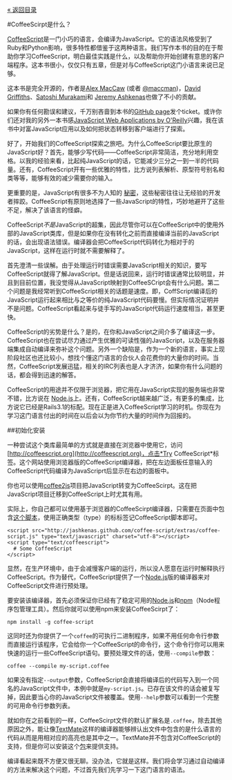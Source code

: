 <div class="back"><a href="index.html">&laquo; 返回目录</a></div>

#CoffeeScirpt是什么？

[CoffeeScript](http://coffeescript.org)是一门小巧的语言，会编译为JavaScript。它的语法风格受到了Ruby和Python影响，很多特性都借鉴于这两种语言。我们写作本书的目的在于帮助你学习CoffeeScript，明白最佳实践是什么，以及帮助你开始创建有意思的客户端程序。这本书很小，仅仅只有五章，但是对与CoffeeScript这门小语言来说已足够。

这本书是完全开源的，作者是[Alex MacCaw](http://alexmaccaw.co.uk) (或者 [@maccman](http://twitter.com/maccman))，[David Griffiths](https://github.com/dxgriffiths)、[Satoshi Murakami](http://github.com/satyr)和 [Jeremy Ashkenas](https://github.com/jashkenas)也做了不小的贡献。

如果你有任何勘误和建议，千万别吝啬到本书的[GitHub page](https://github.com/arcturo/library)发个ticket。或许你们还对我的另外一本书感[JavaScript Web Applications by O'Reilly](http://oreilly.com/catalog/9781449307530/)兴趣，我在该书中对富JavaScript应用以及如何把状态转移到客户端进行了探索。

好了，开始我们的CoffeeScript探索之旅吧。为什么CoffeeScript要比原生的JavaScript好？首先，能够少写代码——CoffeeScript非常简洁，充分地利用空格。以我的经验来看，比起纯JavaScript的话，它能减少三分之一到一半的代码量。还有，CoffeeScript开有一些优雅的特性，比方说列表解析、原型符号别名和类等等，能够有效的减少需要你的输入。

更重要的是，JavaScript有很多不为人知的 [秘密](http://bonsaiden.github.com/JavaScript-Garden/)，这些秘密往往让无经验的开发者摔跤。CoffeeScript有原则地选择了一些JavaScript的特性，巧妙地避开了这些不足，解决了该语言的怪癖。 

CoffeeScript*不是*JavaScript的超集，因此尽管你可以在CoffeeScript中的使用外部的JavaScript类库，但是如果你在没有转化之前而直接编译当前的JavaScript的话，会出现语法错误。编译器会把CoffeeScript代码转化为相对于的JavaScript，这样在运行时就不需要解释了。

首先澄清一些误解。由于处理运行时错误需要JavaScript相关的知识，要写CoffeeScript就得了解JavaScript。但是话说回来，运行时错误通常比较明显，并且到目前位置，我没觉得从JavaScript映射到CoffeeSCript会有什么问题。第二个问题是我经常听到CoffeeScript相关的话题是速度。即，CoffScript编译后的JavaScript运行起来相比与之等价的纯JavaScript代码要慢。但实际情况证明并不是问题。CoffeeScript看起来与徒手写的JavaScript代码运行速度相当，甚至更快。

CoffeeScript的劣势是什么？是的，在你和JavaScript之间介多了编译这一步。CoffeeScript也在尝试尽力通过产生优雅的可读性强的JavaScript，以及在服务器端集成自动编译来弥补这个问题。另外一个缺陷是，作为一个新的语言，事实上现阶段社区也还比较小，想找个懂这门语言的合伙人会花费你的大量你的时间。当然，CoffeeScript发展迅猛，相关的IRC列表也是人才济济，如果你有什么问题的话，都会得到迅速的解答。

CoffeeScript的用途并不仅限于浏览器，把它用在JavaScript实现的服务端也非常不错，比方说在 [Node.js](http://nodejs.org/)上。还有，CoffeeScript越来越广泛，有更多的集成，比方说它已经是Rails3.1的标配。现在正是进入CoffeeScript学习的时机。你现在为学习这门语言付出的时间在以后会以为你节约大量的时间作为回报的。

##初始化安装

一种尝试这个类库最简单的方式就是直接在浏览器中使用它，访问[http://coffeescript.org](http://coffeescript.org)，点击*Try CoffeeScript*标签。这个网站使用浏览器版的CoffeeScript编译器，把在左边面板任意输入的CoffeeScript代码编译为JavaScriprt后显示在右边的面板中。

你也可以使用[coffee2js](http://coffee2js.org)项目把JavaScript转变为CoffeeScirpt。这在把JavaScript项目迁移到CoffeeScript上时尤其有用。

实际上，你自己都可以使用基于浏览器的CoffeeScirpt编译器，只需要在页面中包含[这个脚本](http://jashkenas.github.com/coffee-script/extras/coffee-script.js)，使用正确类型（type）的标标签记CoffeeScript脚本即可。

    <script src="http://jashkenas.github.com/coffee-script/extras/coffee-script.js" type="text/javascript" charset="utf-8"></script>
    <script type="text/coffeescript">
      # Some CoffeeScript
    </script>
    
显然，在生产环境中，由于会减慢客户端的运行，所以没人愿意在运行时解释执行CoffeeScript。作为替代，CoffeeScript提供了一个[Node.js](http://nodejs.org)版的编译器来对CoffeeScript文件进行预处理。

要安装该编译器，首先必须保证你已经有了稳定可用的[Node.js](http://nodejs.org/)和[npm](http://npmjs.org/)（Node程序包管理工具）。然后你就可以使用npm来安装CoffeeScirpt了：

    npm install -g coffee-script

这同时还为你提供了一个`coffee`的可执行二进制程序，如果不用任何命令行参数而直接运行该程序，它会给你一个CoffeeScript的命令行，这个命令行你可以用来快速的运行一些CoffeeScript语句。要预处理文件的话，使用`--compile`参数：

    coffee --compile my-script.coffee

如果没有指定`--output`参数，CoffeeScript会直接将编译后的代码写入到一个同名的JavaScript文件中，本例中就是`my-script.js`。已存在该文件的话会被复写掉，因此要当心你的JavaScript文件被覆盖。使用`--help`参数可以看到一个完整的可用命令行参数列表。

就如你在之前看到的一样，CoffeeScirpt文件的默认扩展名是`.coffee`，除去其他原因之外，能让像[TextMate](http://macromates.com/)这样的编译器能够辨认出文件中包含的是什么语言的代码从而是用相对应的高亮也是其中之一。TextMate并不包含对CoffeeScript的支持，但是你可以安装这个[包](https://github.com/jashkenas/coffee-script-tmbundle)来提供支持。

编译看起来既不方便又很无聊。没办法，它就是这样。我们将会学习通过自动编译的方法来解决这个问题，不过首先我们先学习一下这门语言的语法。
